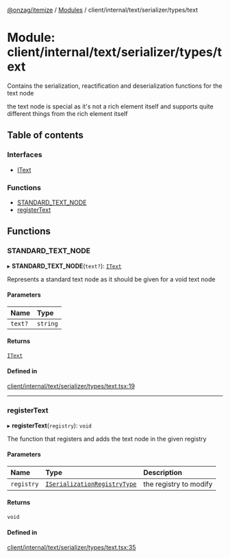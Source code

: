 [@onzag/itemize](../README.md) / [Modules](../modules.md) / client/internal/text/serializer/types/text

# Module: client/internal/text/serializer/types/text

Contains the serialization, reactification and deserialization functions
for the text node

the text node is special as it's not a rich element itself and supports
quite different things from the rich element itself

## Table of contents

### Interfaces

- [IText](../interfaces/client_internal_text_serializer_types_text.IText.md)

### Functions

- [STANDARD\_TEXT\_NODE](client_internal_text_serializer_types_text.md#standard_text_node)
- [registerText](client_internal_text_serializer_types_text.md#registertext)

## Functions

### STANDARD\_TEXT\_NODE

▸ **STANDARD_TEXT_NODE**(`text?`): [`IText`](../interfaces/client_internal_text_serializer_types_text.IText.md)

Represents a standard text node as it should be given
for a void text node

#### Parameters

| Name | Type |
| :------ | :------ |
| `text?` | `string` |

#### Returns

[`IText`](../interfaces/client_internal_text_serializer_types_text.IText.md)

#### Defined in

[client/internal/text/serializer/types/text.tsx:19](https://github.com/onzag/itemize/blob/59702dd5/client/internal/text/serializer/types/text.tsx#L19)

___

### registerText

▸ **registerText**(`registry`): `void`

The function that registers and adds the text node in the given
registry

#### Parameters

| Name | Type | Description |
| :------ | :------ | :------ |
| `registry` | [`ISerializationRegistryType`](../interfaces/client_internal_text_serializer.ISerializationRegistryType.md) | the registry to modify |

#### Returns

`void`

#### Defined in

[client/internal/text/serializer/types/text.tsx:35](https://github.com/onzag/itemize/blob/59702dd5/client/internal/text/serializer/types/text.tsx#L35)
